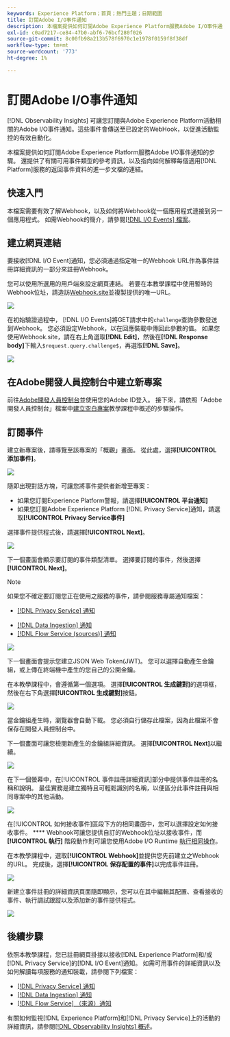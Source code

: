 ```yaml
---
keywords: Experience Platform；首頁；熱門主題；日期範圍
title: 訂閱Adobe I/O事件通知
description: 本檔案提供如何訂閱Adobe Experience Platform服務Adobe I/O事件通知的步驟。 也提供了關於可用事件類型的參考資訊，以及指向如何解釋每個適用 [!DNL Platform] 服務的返回事件資料的進一步文檔的連結。
exl-id: c0ad7217-ce84-47b0-abf6-76bcf280f026
source-git-commit: 8c00fb98a213b578f6970c1e1978f0159f8f38df
workflow-type: tm+mt
source-wordcount: '773'
ht-degree: 1%

---
```


# 訂閱Adobe I/O事件通知

[!DNL Observability Insights] 可讓您訂閱與Adobe Experience Platform活動相關的Adobe I/O事件通知。這些事件會傳送至已設定的WebHook，以促進活動監控的有效自動化。

本檔案提供如何訂閱Adobe Experience Platform服務Adobe I/O事件通知的步驟。 還提供了有關可用事件類型的參考資訊，以及指向如何解釋每個適用[!DNL Platform]服務的返回事件資料的進一步文檔的連結。

## 快速入門

本檔案需要有效了解Webhook，以及如何將Webhook從一個應用程式連接到另一個應用程式。 如需Webhook的簡介，請參閱[[!DNL I/O Events] 檔案](https://www.adobe.io/apis/experienceplatform/events/docs.html#!adobedocs/adobeio-events/master/intro/webhook_docs_intro.md)。

## 建立網頁連結

要接收[!DNL I/O Event]通知，您必須通過指定唯一的Webhook URL作為事件註冊詳細資訊的一部分來註冊Webhook。

您可以使用所選用的用戶端來設定網頁連結。 若要在本教學課程中使用暫時的Webhook位址，請造訪[Webhook.site](https://webhook.site/)並複製提供的唯一URL。

![](../images/notifications/webhook-url.png)

在初始驗證過程中， [!DNL I/O Events]將GET請求中的`challenge`查詢參數發送到Webhook。 您必須設定Webhook，以在回應裝載中傳回此參數的值。 如果您使用Webhook.site，請在右上角選取&#x200B;**[!DNL Edit]**，然後在&#x200B;**[!DNL Response body]**&#x200B;下輸入`$request.query.challenge$`，再選取&#x200B;**[!DNL Save]**。

![](../images/notifications/response-challenge.png)

## 在Adobe開發人員控制台中建立新專案

前往[Adobe開發人員控制台](https://www.adobe.com/go/devs_console_ui)並使用您的Adobe ID登入。 接下來，請依照「Adobe開發人員控制台」檔案中[建立空白專案](https://www.adobe.io/apis/experienceplatform/console/docs.html#!AdobeDocs/adobeio-console/master/projects-empty.md)教學課程中概述的步驟操作。

## 訂閱事件

建立新專案後，請導覽至該專案的「概觀」畫面。 從此處，選擇&#x200B;**[!UICONTROL 添加事件]**。

![](../images/notifications/add-event-button.png)

隨即出現對話方塊，可讓您將事件提供者新增至專案：

* 如果您訂閱Experience Platform警報，請選擇&#x200B;**[!UICONTROL 平台通知]**
* 如果您訂閱Adobe Experience Platform [!DNL Privacy Service]通知，請選取&#x200B;**[!UICONTROL Privacy Service事件]**

選擇事件提供程式後，請選擇&#x200B;**[!UICONTROL Next]**。

![](../images/notifications/event-provider.png)

下一個畫面會顯示要訂閱的事件類型清單。 選擇要訂閱的事件，然後選擇&#x200B;**[!UICONTROL Next]**。

>[!NOTE]
>
>如果您不確定要訂閱您正在使用之服務的事件，請參閱服務專屬通知檔案：
>
>* [[!DNL Privacy Service] 通知](../../privacy-service/privacy-events.md)
* [[!DNL Data Ingestion] 通知](../../ingestion/quality/subscribe-events.md)
* [[!DNL Flow Service (sources)] 通知](../../sources/notifications.md)


![](../images/notifications/choose-event-subscriptions.png)

下一個畫面會提示您建立JSON Web Token(JWT)。 您可以選擇自動產生金鑰組，或上傳在終端機中產生的您自己的公開金鑰。

在本教學課程中，會遵循第一個選項。 選擇&#x200B;**[!UICONTROL 生成鍵對]**&#x200B;的選項框，然後在右下角選擇&#x200B;**[!UICONTROL 生成鍵對]**&#x200B;按鈕。

![](../images/notifications/generate-keypair.png)

當金鑰組產生時，瀏覽器會自動下載。 您必須自行儲存此檔案，因為此檔案不會保存在開發人員控制台中。

下一個畫面可讓您檢閱新產生的金鑰組詳細資訊。 選擇&#x200B;**[!UICONTROL Next]**&#x200B;以繼續。

![](../images/notifications/keypair-generated.png)

在下一個螢幕中，在[!UICONTROL 事件註冊詳細資訊]部分中提供事件註冊的名稱和說明。 最佳實務是建立獨特且可輕鬆識別的名稱，以便區分此事件註冊與相同專案中的其他活動。

![](../images/notifications/registration-details.png)

在[!UICONTROL 如何接收事件]區段下方的相同畫面中，您可以選擇設定如何接收事件。 **** Webhook可讓您提供自訂的Webhook位址以接收事件，而 **[!UICONTROL 執行]** 階段動作則可讓您使用Adobe I/O Runtime [執行相同操作](https://www.adobe.io/apis/experienceplatform/runtime/docs.html)。

在本教學課程中，選取&#x200B;**[!UICONTROL Webhook]**&#x200B;並提供您先前建立之Webhook的URL。 完成後，選擇&#x200B;**[!UICONTROL 保存配置的事件]**&#x200B;以完成事件註冊。

![](../images/notifications/receive-events.png)

新建立事件註冊的詳細資訊頁面隨即顯示，您可以在其中編輯其配置、查看接收的事件、執行調試跟蹤以及添加新的事件提供程式。

![](../images/notifications/registration-complete.png)

## 後續步驟

依照本教學課程，您已註冊網頁掛接以接收[!DNL Experience Platform]和/或[!DNL Privacy Service]的[!DNL I/O Event]通知。 如需可用事件的詳細資訊以及如何解讀每項服務的通知裝載，請參閱下列檔案：

* [[!DNL Privacy Service] 通知](../../privacy-service/privacy-events.md)
* [[!DNL Data Ingestion] 通知](../../ingestion/quality/subscribe-events.md)
* [[!DNL Flow Service] （來源）通知](../../sources/notifications.md)

有關如何監視[!DNL Experience Platform]和[!DNL Privacy Service]上的活動的詳細資訊，請參閱[[!DNL Observability Insights] 概述](../home.md)。

